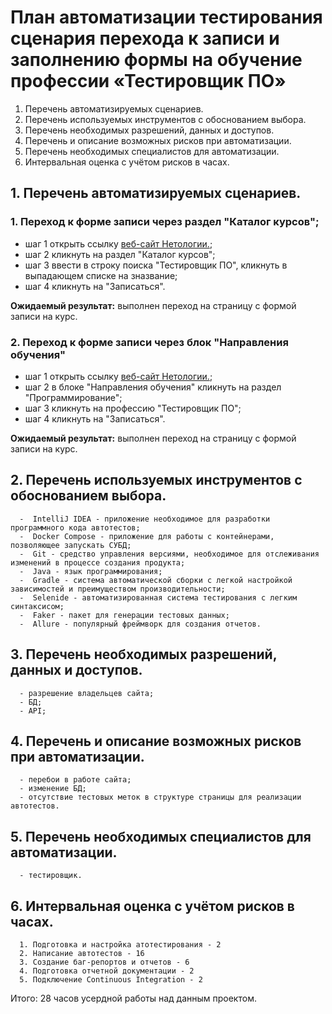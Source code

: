 # План автоматизации тестирования сценария перехода к записи и заполнению формы на обучение профессии «Тестировщик ПО»

1. Перечень автоматизируемых сценариев.
2. Перечень используемых инструментов с обоснованием выбора.
3. Перечень необходимых разрешений, данных и доступов.
4. Перечень и описание возможных рисков при автоматизации.
5. Перечень необходимых специалистов для автоматизации.
6. Интервальная оценка с учётом рисков в часах.

## 1. Перечень автоматизируемых сценариев.
### 1. Переход к форме записи через раздел "Каталог курсов";
- шаг 1 открыть ссылку [веб-сайт Нетологии.](https://netology.ru/);
- шаг 2 кликнуть на раздел "Каталог курсов";
- шаг 3 ввести в строку поиска "Тестировщик ПО", кликнуть в выпадающем списке на зназвание;
- шаг 4 кликнуть на "Записаться".

**Ожидаемый результат:** выполнен переход на страницу c формой записи на курс.

### 2. Переход к форме записи через блок "Направления обучения"
- шаг 1 открыть ссылку [веб-сайт Нетологии.](https://netology.ru/);
- шаг 2 в блоке "Направления обучения" кликнуть на раздел "Программирование";
- шаг 3 кликнуть на профессию "Тестировщик ПО";
- шаг 4 кликнуть на "Записаться".

**Ожидаемый результат:** выполнен переход на страницу c формой записи на курс.

## 2. Перечень используемых инструментов с обоснованием выбора.
      -  IntelliJ IDEA - приложение необходимое для разработки программного кода автотестов;
      -  Docker Compose - приложение для работы с контейнерами, позволяющее запускать СУБД;
      -  Git - средство управления версиями, необходимое для отслеживания изменений в процессе создания продукта;
      -  Java - язык программирования;
      -  Gradle - система автоматической сборки с легкой настройкой зависимостей и преимуществом производительности;
      -  Selenide - автоматизированная система тестирования c легким синтаксисом;
      -  Faker - пакет для генерации тестовых данных;
      -  Allure - популярный фреймворк для создания отчетов.

## 3. Перечень необходимых разрешений, данных и доступов.
      - разрешение владельцев сайта;
      - БД;
      - API;

## 4. Перечень и описание возможных рисков при автоматизации.
      - перебои в работе сайта;
      - изменение БД;
      - отсутствие тестовых меток в структуре страницы для реализации автотестов.
  
## 5. Перечень необходимых специалистов для автоматизации.
      - тестировщик.

## 6. Интервальная оценка с учётом рисков в часах.
      1. Подготовка и настройка атотестирования - 2
      2. Написание автотестов - 16
      3. Создание баг-репортов и отчетов - 6
      4. Подготовка отчетной документации - 2
      5. Подключение Continuous Integration - 2
   
   Итого: 28 часов усердной работы над данным проектом.
